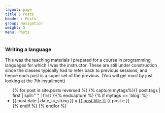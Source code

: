 ```yaml
---
layout: page
title : Posts
header : Posts
group: navigation
weight: 3
menu: Posts
---
```



<h3> Writing a language </h3>

This was the teaching materials I prepared for a course in programming languages for which I was the instructor. These are still under construction since the classes typically had to refer back to previous sessions, and hence each post is a super set of the previous. (You will get most by just looking at the 7th installment)

<div class="posts">
  <ul>
  {% for post in site.posts reversed %}
  {% capture mytags%}{{ post.tags | first | split:" " | first }}{% endcapture %}
  {% if mytags == 'blog' %}
  <li><span>{{ post.date | date_to_string }}</span> &raquo; <a href="{{ BASE_PATH }}{{ post.url  }}">{{ post.title }}</a> {{ post.e }}</li>
  {% endif %}
  {% endfor %}
  </ul>
</div-->
